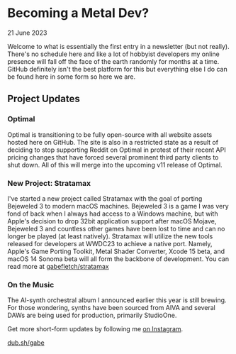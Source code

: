 # Becoming a Metal Dev?
21 June 2023

Welcome to what is essentially the first entry in a newsletter (but not really). There's no schedule here and like a lot of hobbyist developers my online presence will fall off the face of the earth randomly for months at a time. GitHub definitely isn't the best platform for this but everything else I do can be found here in some form so here we are. 

## Project Updates
### Optimal
Optimal is transitioning to be fully open-source with all website assets hosted here on GitHub. The site is also in a restricted state as a result of deciding to stop supporting Reddit on Optimal in protest of their recent API pricing changes that have forced several prominent third party clients to shut down. All of this will merge into the upcoming v11 release of Optimal. 
### New Project: Stratamax
I've started a new project called Stratamax with the goal of porting Bejeweled 3 to modern macOS machines. Bejeweled 3 is a game I was very fond of back when I always had access to a Windows machine, but with Apple's decision to drop 32bit application support after macOS Mojave, Bejeweled 3 and countless other games have been lost to time and can no longer be played (at least natively). Stratamax will utilize the new tools released for developers at WWDC23 to achieve a native port. Namely, Apple's Game Porting Toolkit, Metal Shader Converter, Xcode 15 beta, and macOS 14 Sonoma beta will all form the backbone of development. You can read more at [gabefletch/stratamax](https://github.com/gabefletch/stratamax)
### On the Music
The AI-synth orchestral album I announced earlier this year is still brewing. For those wondering, synths have been sourced from AIVA and several DAWs are being used for production, primarily StudioOne. 

Get more short-form updates by following me [on Instagram](https://instagram.com/gabefletch).

[dub.sh/gabe](https://dub.sh/gabe) 
